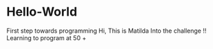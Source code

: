 # Hello-World
First step towards programming
Hi, This is Matilda
Into the challenge !!
Learning to program at 50 +
